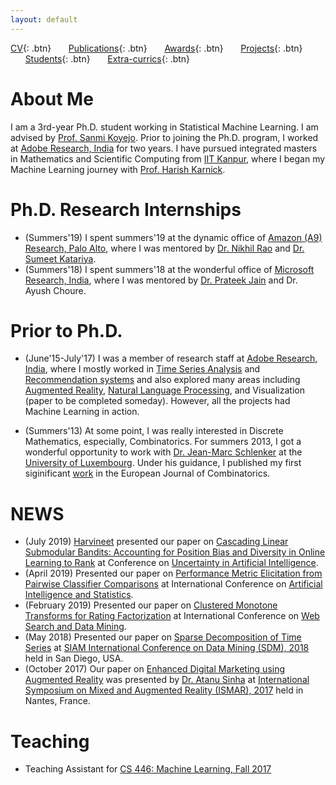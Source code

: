```yaml
---
layout: default
---
```


[CV](./assets/docs/cv_extended.pdf){: .btn}
&nbsp;&nbsp;&nbsp;&nbsp;&nbsp;&nbsp;[Publications](./publications.md){: .btn}
&nbsp;&nbsp;&nbsp;&nbsp;&nbsp;&nbsp;[Awards](./awards.md){: .btn}
&nbsp;&nbsp;&nbsp;&nbsp;&nbsp;&nbsp;[Projects](./projects.md){: .btn}
&nbsp;&nbsp;&nbsp;&nbsp;&nbsp;&nbsp;[Students](./students.md){: .btn}
&nbsp;&nbsp;&nbsp;&nbsp;&nbsp;&nbsp;[Extra-currics](./extra-currics.md){: .btn}

# About Me

I am a 3rd-year Ph.D. student working in Statistical Machine Learning. I am advised by [Prof. Sanmi Koyejo](http://sanmi.cs.illinois.edu/). Prior to joining the Ph.D. program, I worked at [Adobe Research, India](https://research.adobe.com/) for two years. I have pursued integrated masters in Mathematics and Scientific Computing from [IIT Kanpur](http://www.iitk.ac.in/), where I began my Machine Learning journey with [Prof. Harish Karnick](http://www.iitk.ac.in/new/dr-harish-karnick).

# Ph.D. Research Internships

* (Summers'19) I spent summers'19 at the dynamic office of [Amazon (A9) Research, Palo Alto](https://www.aboutamazon.com/research), where I was mentored by [Dr. Nikhil Rao](https://nikrao.github.io/) and [Dr. Sumeet Katariya](http://homepages.cae.wisc.edu/~sumeet/).
* (Summers'18) I spent summers'18 at the wonderful office of [Microsoft Research, India](https://www.microsoft.com/en-us/research/lab/microsoft-research-india/), where I was mentored by [Dr. Prateek Jain](http://www.prateekjain.org/) and Dr. Ayush Choure.

# Prior to Ph.D.

* (June'15-July'17) I was a member of research staff at [Adobe Research, India](https://research.adobe.com/), where I mostly worked in [Time Series Analysis](https://epubs.siam.org/doi/abs/10.1137/1.9781611975321.59) and [Recommendation systems](http://auai.org/uai2019/proceedings/papers/248.pdf) and also explored many areas including [Augmented Reality](https://ieeexplore.ieee.org/document/8088451/), [Natural Language Processing](https://arxiv.org/abs/1706.09335), and Visualization (paper to be completed someday). However, all the projects had Machine Learning in action.

[comment]: < * (Summers'14) I spent summers'14 at [Adobe Research, India](https://research.adobe.com/), where I worked on building a (recommendation) module that inspires creative artist to initiate new art work. Due to properiotery nature of the system, publishing papers was not easy; however, we filed 2 patents from this work. >

* (Summers'13) At some point, I was really interested in Discrete Mathematics, especially, Combinatorics. For summers 2013, I got a wonderful opportunity to work with [Dr. Jean-Marc Schlenker](http://math.uni.lu/schlenker/) at the [University of Luxembourg](https://wwwen.uni.lu/). Under his guidance, I published my first siginificant [work](https://www.sciencedirect.com/science/article/pii/S0195669815001274) in the European Journal of Combinatorics. 


# NEWS

* (July 2019) [Harvineet](https://harvineet.github.io/) presented our paper on [Cascading Linear Submodular Bandits: Accounting for Position Bias and Diversity in Online Learning to Rank](http://auai.org/uai2019/proceedings/papers/248.pdf) at Conference on [Uncertainty in Artificial Intelligence](http://auai.org/uai2019/).
* (April 2019) Presented our paper on [Performance Metric Elicitation from Pairwise Classifier Comparisons](http://proceedings.mlr.press/v89/hiranandani19a/hiranandani19a.pdf) at International Conference on [Artificial Intelligence and Statistics](https://www.aistats.org/aistats2019/).
* (February 2019) Presented our paper on [Clustered Monotone Transforms for Rating Factorization](https://www.youtube.com/watch?v=KyHUan_7YnQ) at International Conference on [Web Search and Data Mining](http://www.wsdm-conference.org/2019/).
* (May 2018) Presented our paper on [Sparse Decomposition of Time Series](https://epubs.siam.org/doi/abs/10.1137/1.9781611975321.59) at [SIAM International Conference on Data Mining (SDM), 2018](https://archive.siam.org/meetings/sdm18/) held in San Diego, USA.
* (October 2017) Our paper on [Enhanced Digital Marketing using Augmented Reality](https://ieeexplore.ieee.org/document/8088451/) was presented by [Dr. Atanu Sinha](https://research.adobe.com/person/atanu-sinha/) at [International Symposium on Mixed and Augmented Reality (ISMAR), 2017](https://ismar2017.sciencesconf.org/) held in Nantes, France.


# Teaching

* Teaching Assistant for [CS 446: Machine Learning, Fall 2017](https://relate.cs.illinois.edu/course/cs446-fa17)
